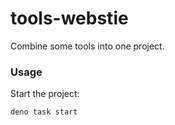 # tools-webstie

Combine some tools into one project.

### Usage

Start the project:

```
deno task start
```
